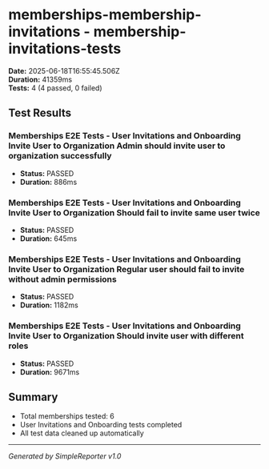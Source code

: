 # memberships-membership-invitations - membership-invitations-tests

**Date:** 2025-06-18T16:55:45.506Z  
**Duration:** 41359ms  
**Tests:** 4 (4 passed, 0 failed)

## Test Results


### Memberships E2E Tests - User Invitations and Onboarding Invite User to Organization Admin should invite user to organization successfully
- **Status:** PASSED
- **Duration:** 886ms



### Memberships E2E Tests - User Invitations and Onboarding Invite User to Organization Should fail to invite same user twice
- **Status:** PASSED
- **Duration:** 645ms



### Memberships E2E Tests - User Invitations and Onboarding Invite User to Organization Regular user should fail to invite without admin permissions
- **Status:** PASSED
- **Duration:** 1182ms



### Memberships E2E Tests - User Invitations and Onboarding Invite User to Organization Should invite user with different roles
- **Status:** PASSED
- **Duration:** 9671ms



## Summary

- Total memberships tested: 6
- User Invitations and Onboarding tests completed
- All test data cleaned up automatically

---
*Generated by SimpleReporter v1.0*
